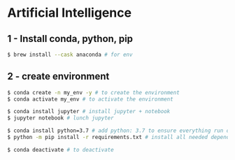 # Artificial Intelligence 
## 1 - Install conda, python, pip

```bash
$ brew install --cask anaconda # for env
```

## 2 - create environment

```bash
$ conda create -n my_env -y # to create the environment
$ conda activate my_env # to activate the environment

$ conda install jupyter # install jupyter + notebook
$ jupyter notebook # lunch jupyter

$ conda install python=3.7 # add python: 3.7 to ensure everything run ok
$ python -m pip install -r requirements.txt # install all needed dependency

$ conda deactivate # to deactivate

```